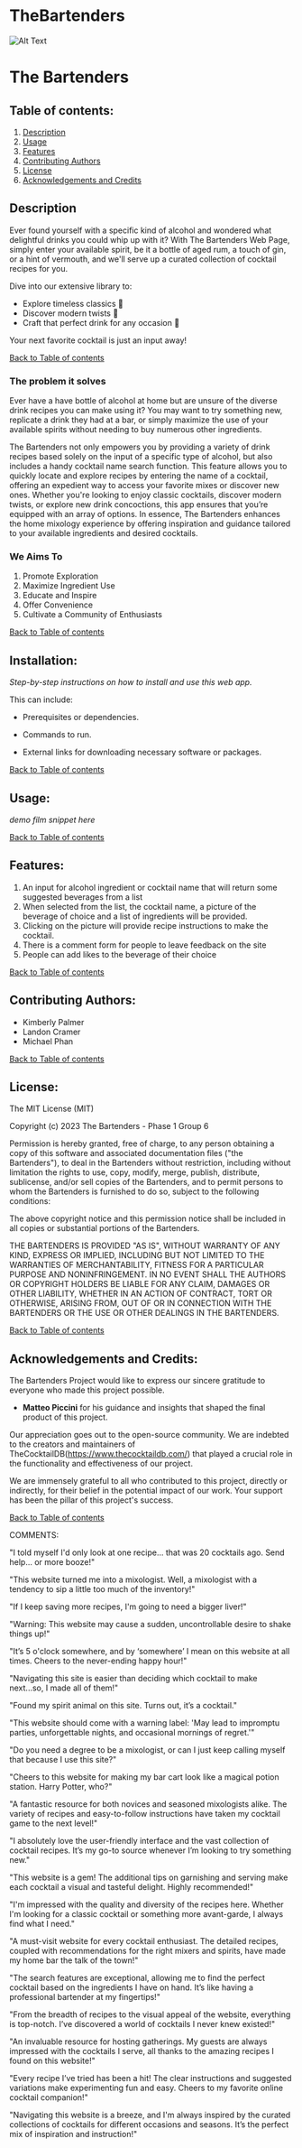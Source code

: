 # TheBartenders
![Alt Text](assets/Thumbnail%20of%20The%20Bartenders%20Logo%20(2).png)
# The Bartenders

## Table of contents:
1. [Description](#description) 
2. [Usage](#usage) 
3. [Features](#features)
4. [Contributing Authors](#contributing-authors)
5. [License](#license)
6. [Acknowledgements and Credits](#acknowledgements-and-credits)

## Description

Ever found yourself with a specific kind of alcohol and wondered what delightful drinks you could whip up with it? With The Bartenders Web Page, simply enter your available spirit, be it a bottle of aged rum, a touch of gin, or a hint of vermouth, and we'll serve up a curated collection of cocktail recipes for you. 

Dive into our extensive library to:
* Explore timeless classics 🍹
* Discover modern twists 🥂
* Craft that perfect drink for any occasion 🥃

Your next favorite cocktail is just an input away!

[Back to Table of contents](#table-of-contents)

### The problem it solves

Ever have a have bottle of alcohol at home but are unsure of the diverse drink recipes you can make using it? You may want to try something new, replicate a drink they had at a bar, or simply maximize the use of your available spirits without needing to buy numerous other ingredients.

The Bartenders not only empowers you by providing a variety of drink recipes based solely on the input of a specific type of alcohol, but also includes a handy cocktail name search function. This feature allows you to quickly locate and explore recipes by entering the name of a cocktail, offering an expedient way to access your favorite mixes or discover new ones. Whether you're looking to enjoy classic cocktails, discover modern twists, or explore new drink concoctions, this app ensures that you’re equipped with an array of options. In essence, The Bartenders enhances the home mixology experience by offering inspiration and guidance tailored to your available ingredients and desired cocktails.

### We Aims To

1. Promote Exploration
2. Maximize Ingredient Use
3. Educate and Inspire
4. Offer Convenience
5. Cultivate a Community of Enthusiasts

[Back to Table of contents](#table-of-contents)

## Installation: 

*Step-by-step instructions on how to install and use this web app.*

This can include:

* Prerequisites or dependencies.

* Commands to run.

* External links for downloading necessary software or packages.

[Back to Table of contents](#table-of-contents)

## Usage:

*demo film snippet here*

[Back to Table of contents](#table-of-contents)

## Features:
1. An input for alcohol ingredient or cocktail name that will return some suggested beverages from a list
2. When selected from the list, the cocktail name, a picture of the beverage of choice and a list of ingredients will be provided. 
3. Clicking on the picture will provide recipe instructions to make the cocktail.
4. There is a comment form for people to leave feedback on the site
5. People can add likes to the beverage of their choice

[Back to Table of contents](#table-of-contents)

## Contributing Authors:
* Kimberly Palmer
* Landon Cramer
* Michael Phan

[Back to Table of contents](#table-of-contents)

## License:
The MIT License (MIT)

Copyright (c) 2023 The Bartenders - Phase 1 Group 6

Permission is hereby granted, free of charge, to any person obtaining a copy of this software and associated documentation files ("the Bartenders"), to deal in the Bartenders without restriction, including without limitation the rights to use, copy, modify, merge, publish, distribute, sublicense, and/or sell copies of the Bartenders, and to permit persons to whom the Bartenders is furnished to do so, subject to the following conditions:

The above copyright notice and this permission notice shall be included in all copies or substantial portions of the Bartenders.

THE BARTENDERS IS PROVIDED "AS IS", WITHOUT WARRANTY OF ANY KIND, EXPRESS OR IMPLIED, INCLUDING BUT NOT LIMITED TO THE WARRANTIES OF MERCHANTABILITY, FITNESS FOR A PARTICULAR PURPOSE AND NONINFRINGEMENT. IN NO EVENT SHALL THE AUTHORS OR COPYRIGHT HOLDERS BE LIABLE FOR ANY CLAIM, DAMAGES OR OTHER LIABILITY, WHETHER IN AN ACTION OF CONTRACT, TORT OR OTHERWISE, ARISING FROM, OUT OF OR IN CONNECTION WITH THE BARTENDERS OR THE USE OR OTHER DEALINGS IN THE BARTENDERS.

[Back to Table of contents](#table-of-contents)

## Acknowledgements and Credits:

The Bartenders Project would like to express our sincere gratitude to everyone who made this project possible.

- **Matteo Piccini** for his guidance and insights that shaped the final product of this project.

Our appreciation goes out to the open-source community. We are indebted to the creators and maintainers of TheCocktailDB(https://www.thecocktaildb.com/)  that played a crucial role in the functionality and effectiveness of our project.

We are immensely grateful to all who contributed to this project, directly or indirectly, for their belief in the potential impact of our work. Your support has been the pillar of this project's success.

[Back to Table of contents](#table-of-contents)


COMMENTS:

"I told myself I'd only look at one recipe... that was 20 cocktails ago. Send help... or more booze!" 

"This website turned me into a mixologist. Well, a mixologist with a tendency to sip a little too much of the inventory!" 

"If I keep saving more recipes, I'm going to need a bigger liver!" 

"Warning: This website may cause a sudden, uncontrollable desire to shake things up!" 

"It’s 5 o'clock somewhere, and by ‘somewhere’ I mean on this website at all times. Cheers to the never-ending happy hour!" 

"Navigating this site is easier than deciding which cocktail to make next...so, I made all of them!" 

"Found my spirit animal on this site. Turns out, it’s a cocktail." 

"This website should come with a warning label: 'May lead to impromptu parties, unforgettable nights, and occasional mornings of regret.'" 

"Do you need a degree to be a mixologist, or can I just keep calling myself that because I use this site?"

"Cheers to this website for making my bar cart look like a magical potion station. Harry Potter, who?" 

"A fantastic resource for both novices and seasoned mixologists alike. The variety of recipes and easy-to-follow instructions have taken my cocktail game to the next level!"

"I absolutely love the user-friendly interface and the vast collection of cocktail recipes. It’s my go-to source whenever I’m looking to try something new."

"This website is a gem! The additional tips on garnishing and serving make each cocktail a visual and tasteful delight. Highly recommended!"

"I'm impressed with the quality and diversity of the recipes here. Whether I'm looking for a classic cocktail or something more avant-garde, I always find what I need."

"A must-visit website for every cocktail enthusiast. The detailed recipes, coupled with recommendations for the right mixers and spirits, have made my home bar the talk of the town!"

"The search features are exceptional, allowing me to find the perfect cocktail based on the ingredients I have on hand. It’s like having a professional bartender at my fingertips!"

"From the breadth of recipes to the visual appeal of the website, everything is top-notch. I’ve discovered a world of cocktails I never knew existed!"

"An invaluable resource for hosting gatherings. My guests are always impressed with the cocktails I serve, all thanks to the amazing recipes I found on this website!"

"Every recipe I’ve tried has been a hit! The clear instructions and suggested variations make experimenting fun and easy. Cheers to my favorite online cocktail companion!"

"Navigating this website is a breeze, and I'm always inspired by the curated collections of cocktails for different occasions and seasons. It’s the perfect mix of inspiration and instruction!"


